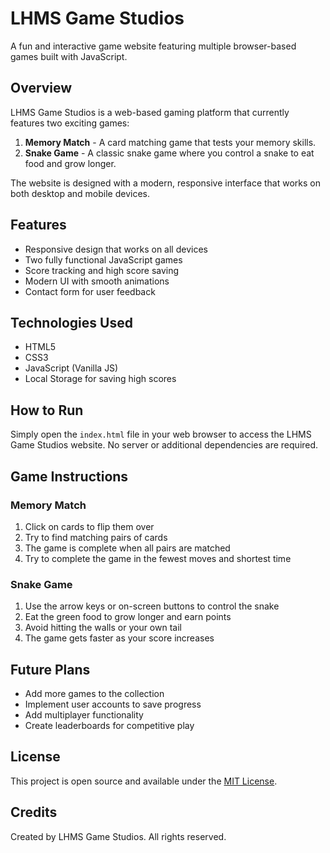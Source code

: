 # LHMS Game Studios

A fun and interactive game website featuring multiple browser-based games built with JavaScript.

## Overview

LHMS Game Studios is a web-based gaming platform that currently features two exciting games:

1. **Memory Match** - A card matching game that tests your memory skills.
2. **Snake Game** - A classic snake game where you control a snake to eat food and grow longer.

The website is designed with a modern, responsive interface that works on both desktop and mobile devices.

## Features

- Responsive design that works on all devices
- Two fully functional JavaScript games
- Score tracking and high score saving
- Modern UI with smooth animations
- Contact form for user feedback

## Technologies Used

- HTML5
- CSS3
- JavaScript (Vanilla JS)
- Local Storage for saving high scores

## How to Run

Simply open the `index.html` file in your web browser to access the LHMS Game Studios website. No server or additional dependencies are required.

## Game Instructions

### Memory Match

1. Click on cards to flip them over
2. Try to find matching pairs of cards
3. The game is complete when all pairs are matched
4. Try to complete the game in the fewest moves and shortest time

### Snake Game

1. Use the arrow keys or on-screen buttons to control the snake
2. Eat the green food to grow longer and earn points
3. Avoid hitting the walls or your own tail
4. The game gets faster as your score increases

## Future Plans

- Add more games to the collection
- Implement user accounts to save progress
- Add multiplayer functionality
- Create leaderboards for competitive play

## License

This project is open source and available under the [MIT License](LICENSE).

## Credits

Created by LHMS Game Studios. All rights reserved. 